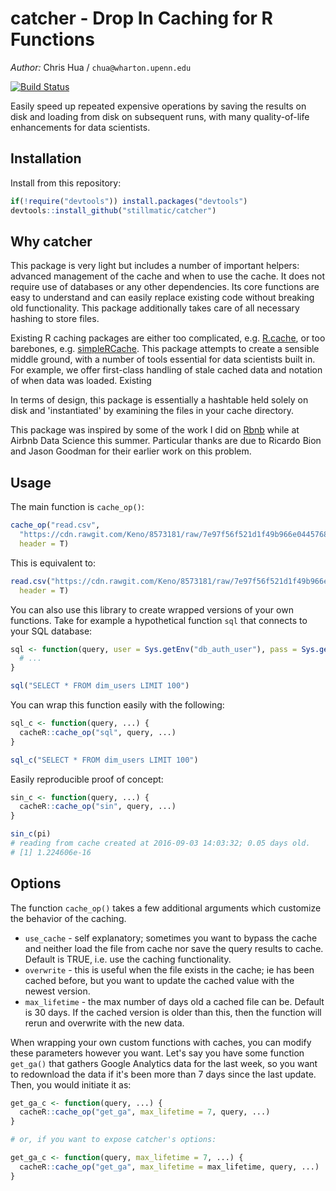 # catcher - Drop In Caching for R Functions

*Author:* Chris Hua / `chua@wharton.upenn.edu`

[![Build Status](https://travis-ci.org/stillmatic/catcher.svg?branch=master)](https://travis-ci.org/stillmatic/catcher)

Easily speed up repeated expensive operations by saving the results on disk and loading from disk on subsequent runs, with many quality-of-life enhancements for data scientists.

## Installation

Install from this repository:

```r
if(!require("devtools")) install.packages("devtools")
devtools::install_github("stillmatic/catcher")
```

## Why catcher

This package is very light but includes a number of important helpers: advanced management of the cache and when to use the cache. It does not require use of databases or any other dependencies. Its core functions are easy to understand and can easily replace existing code without breaking old functionality. This package additionally takes care of all necessary hashing to store files. 

Existing R caching packages are either too complicated, e.g. [R.cache](https://github.com/HenrikBengtsson/R.cache), or too barebones, e.g. [simpleRCache](https://github.com/cannin/simpleRCache). This package attempts to create a sensible middle ground, with a number of tools essential for data scientists built in. For example, we offer first-class handling of stale cached data and notation of when data was loaded. Existing

In terms of design, this package is essentially a hashtable held solely on disk and 'instantiated' by examining the files in your cache directory.

This package was inspired by some of the work I did on [Rbnb](https://medium.com/airbnb-engineering/using-r-packages-and-education-to-scale-data-science-at-airbnb-906faa58e12d) while at Airbnb Data Science this summer. Particular thanks are due to Ricardo Bion and Jason Goodman for their earlier work on this problem.

## Usage

The main function is `cache_op()`:

```r
cache_op("read.csv", 
  "https://cdn.rawgit.com/Keno/8573181/raw/7e97f56f521d1f49b966e04457687e87da1b062b/gistfile1.txt", 
  header = T)
```

This is equivalent to:

```r
read.csv("https://cdn.rawgit.com/Keno/8573181/raw/7e97f56f521d1f49b966e04457687e87da1b062b/gistfile1.txt", 
  header = T)
```

You can also use this library to create wrapped versions of your own functions. Take for example a hypothetical function `sql` that connects to your SQL database:

```r
sql <- function(query, user = Sys.getEnv("db_auth_user"), pass = Sys.getEnv("db_auth_pass")) {
  # ...
}

sql("SELECT * FROM dim_users LIMIT 100")
```

You can wrap this function easily with the following:

```r
sql_c <- function(query, ...) {
  cacheR::cache_op("sql", query, ...)
}

sql_c("SELECT * FROM dim_users LIMIT 100")
```

Easily reproducible proof of concept:

```r
sin_c <- function(query, ...) { 
  cacheR::cache_op("sin", query, ...)
}

sin_c(pi)
# reading from cache created at 2016-09-03 14:03:32; 0.05 days old.
# [1] 1.224606e-16
```

## Options

The function `cache_op()` takes a few additional arguments which customize the behavior of the caching.

* `use_cache` - self explanatory; sometimes you want to bypass the cache and neither load the file from cache nor save the query results to cache. Default is TRUE, i.e. use the caching functionality.
* `overwrite` - this is useful when the file exists in the cache; ie has been cached before, but you want to update the cached value with the newest version.
* `max_lifetime` - the max number of days old a cached file can be. Default is 30 days. If the cached version is older than this, then the function will rerun and overwrite with the new data.

When wrapping your own custom functions with caches, you can modify these parameters however you want. Let's say you have some function `get_ga()` that gathers Google Analytics data for the last week, so you want to redownload the data if it's been more than 7 days since the last update. Then, you would initiate it as:

```r
get_ga_c <- function(query, ...) { 
  cacheR::cache_op("get_ga", max_lifetime = 7, query, ...)
}

# or, if you want to expose catcher's options:

get_ga_c <- function(query, max_lifetime = 7, ...) {
  cacheR::cache_op("get_ga", max_lifetime = max_lifetime, query, ...)
}
```
